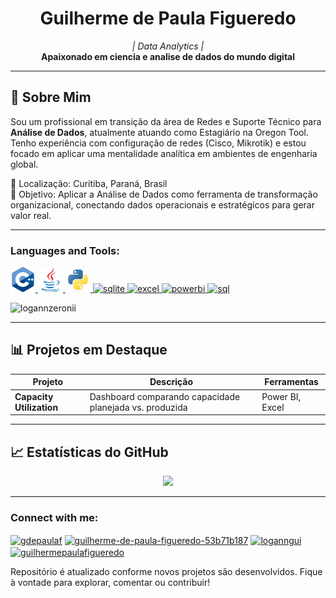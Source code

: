 <h1 align="center">Guilherme de Paula Figueredo</h1>

<p align="center">
  <i> | Data Analytics | </i><br>
  <b>Apaixonado em ciencia e analise de dados do mundo digital</b>
</p>

---

## 🧠 Sobre Mim

Sou um profissional em transição da área de Redes e Suporte Técnico para **Análise de Dados**, atualmente atuando como Estagiário na Oregon Tool. Tenho experiência com configuração de redes (Cisco, Mikrotik) e estou focado em aplicar uma mentalidade analítica em ambientes de engenharia global.

📍 Localização: Curitiba, Paraná, Brasil  
🎯 Objetivo: Aplicar a Análise de Dados como ferramenta de transformação organizacional, conectando dados operacionais e estratégicos para gerar valor real.

---
<h3 align="left">Languages and Tools:</h3>
<p align="left"> <a href="https://www.w3schools.com/cpp/" target="_blank" rel="noreferrer"> <img src="https://raw.githubusercontent.com/devicons/devicon/master/icons/cplusplus/cplusplus-original.svg" alt="cplusplus" width="40" height="40"/> </a> <a href="https://www.java.com" target="_blank" rel="noreferrer"> <img src="https://raw.githubusercontent.com/devicons/devicon/master/icons/java/java-original.svg" alt="java" width="40" height="40"/> </a> <a href="https://www.python.org" target="_blank" rel="noreferrer"> <img src="https://raw.githubusercontent.com/devicons/devicon/master/icons/python/python-original.svg" alt="python" width="40" height="40"/> </a> <a href="https://www.sqlite.org/" target="_blank" rel="noreferrer"> <img src="https://www.vectorlogo.zone/logos/sqlite/sqlite-icon.svg" alt="sqlite" width="40" height="40"/> <a href="https://www.microsoft.com/microsoft-365/excel" target="_blank" rel="noreferrer"> <img src="https://img.shields.io/badge/-Excel-217346?style=for-the-badge&logo=microsoft-excel&logoColor=white" alt="excel" /> </a> <a href="https://powerbi.microsoft.com/" target="_blank" rel="noreferrer"> <img src="https://img.shields.io/badge/-Power%20BI-F2C811?style=for-the-badge&logo=powerbi&logoColor=black" alt="powerbi" /> 
  </a>   <a href="https://www.w3schools.com/sql/" target="_blank" rel="noreferrer"> 
    <img src="https://img.shields.io/badge/-SQL-4479A1?style=for-the-badge&logo=sqlite&logoColor=white" alt="sql" /> 
  </a> </p>

<p><img align="left" src="https://github-readme-stats.vercel.app/api/top-langs?username=logannzeronii&show_icons=true&locale=en&layout=compact" alt="logannzeronii" /></p>
<br clear="all" />

---

## 📊 Projetos em Destaque

| Projeto | Descrição | Ferramentas |
|--------|-----------|-------------|
| **Capacity Utilization** | Dashboard comparando capacidade planejada vs. produzida | Power BI, Excel |

---

## 📈 Estatísticas do GitHub

<p align="center">
  <img src="https://github-readme-stats.vercel.app/api?username=logannzeronii&show_icons=true&theme=radical" alt://github-readme-stats.vercel.app/api/top-langs/?username=logannzeronii&layout=compact&theme=radical
</p>

---
<h3 align="left">Connect with me:</h3>
<p align="left">
<a href="https://twitter.com/gdepaulaf" target="blank"><img align="center" src="https://raw.githubusercontent.com/rahuldkjain/github-profile-readme-generator/master/src/images/icons/Social/twitter.svg" alt="gdepaulaf" height="30" width="40" /></a>
<a href="https://linkedin.com/in/guilherme-de-paula-figueredo-53b71b187" target="blank"><img align="center" src="https://raw.githubusercontent.com/rahuldkjain/github-profile-readme-generator/master/src/images/icons/Social/linked-in-alt.svg" alt="guilherme-de-paula-figueredo-53b71b187" height="30" width="40" /></a>
<a href="https://fb.com/loganngui" target="blank"><img align="center" src="https://raw.githubusercontent.com/rahuldkjain/github-profile-readme-generator/master/src/images/icons/Social/facebook.svg" alt="loganngui" height="30" width="40" /></a>
<a href="https://instagram.com/guilhermepaulafigueredo" target="blank"><img align="center" src="https://raw.githubusercontent.com/rahuldkjain/github-profile-readme-generator/master/src/images/icons/Social/instagram.svg" alt="guilhermepaulafigueredo" height="30" width="40" /></a>
</p>

Repositório é atualizado conforme novos projetos são desenvolvidos. Fique à vontade para explorar, comentar ou contribuir!

